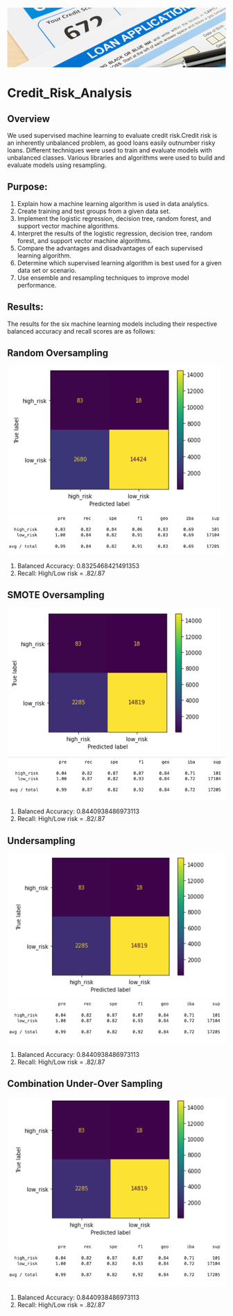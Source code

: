![Credit_risk_header](Resources/Supervised_ML_Credit_Risk.png)
# Credit_Risk_Analysis
## Overview
 We used supervised machine learning to evaluate credit risk.Credit risk is an inherently unbalanced problem, as good loans easily outnumber risky loans. Different techniques were used to train and evaluate models with unbalanced classes. Various libraries and algorithms were used to build and evaluate models using resampling.
 
 ## Purpose:
 1. Explain how a machine learning algorithm is used in data analytics.
 2. Create training and test groups from a given data set.
 3. Implement the logistic regression, decision tree, random forest, and support vector machine algorithms.
 4. Interpret the results of the logistic regression, decision tree, random forest, and support vector machine algorithms.
 5. Compare the advantages and disadvantages of each supervised learning algorithm.
 6. Determine which supervised learning algorithm is best used for a given data set or scenario.
 7. Use ensemble and resampling techniques to improve model performance.
 
 ## Results:
 The results for the six machine learning models including their respective balanced accuracy and recall scores are as follows:
 
 ## Random Oversampling
 ![Credit_risk](Resources/over_sampling_matrix.png)
 ![Credit_risk](Resources/over_sampling_report.png)
1. Balanced Accuracy: 0.8325468421491353
2. Recall: High/Low risk = .82/.87

## SMOTE Oversampling
![Credit_risk](Resources/Smote_matrix.png)
![Credit_risk](Resources/Smote_report.png)

1. Balanced Accuracy: 0.8440938486973113
2. Recall: High/Low risk = .82/.87

## Undersampling
![Credit_risk](Resources/undersample_matrix.png)
![Credit_risk](Resources/undersample_report.png)

1. Balanced Accuracy: 0.8440938486973113
2. Recall: High/Low risk = .82/.87

## Combination Under-Over Sampling
![Credit_risk](Resources/undersample_matrix.png)
![Credit_risk](Resources/undersample_report.png)

1. Balanced Accuracy: 0.8440938486973113
2. Recall: High/Low risk = .82/.87
